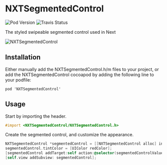 # NXTSegmentedControl

![Pod Version](https://cocoapod-badges.herokuapp.com/v/NXTSegmentedControl/badge.png) ![Travis Status](https://travis-ci.org/YayNext/NXTSegmentedControl.svg?branch=master)

The styled swipeable segmented control used in Next

![NXTSegmentedControl](https://raw.githubusercontent.com/YayNext/NXTSegmentedControl/master/images/demo.gif)


## Installation


Either manually add the NXTSegmentedControl.h/m files to your project, or add the NXTSegmentedControl cocoapod by adding the following line to your podfile:


```
pod 'NXTSegmentedControl'
```

## Usage

Start by importing the header.

```objective-c
#import <NXTSegmentedControl/NXTSegmentedControl.h>
```

Create the segmented control, and customize the appearance.

```objective-c
NXTSegmentedControl *segmentedControl = [[NXTSegmentedControl alloc] initWithItems:@[@"Post", @"Comments"]];
segmentedControl.tintColor = [UIColor redColor];
[segmentedControl addTarget:self action:@selector(segmentedControlValueChanged:) forControlEvents:UIControlEventValueChanged];
[self.view addSubview: segmentedControl];
```


